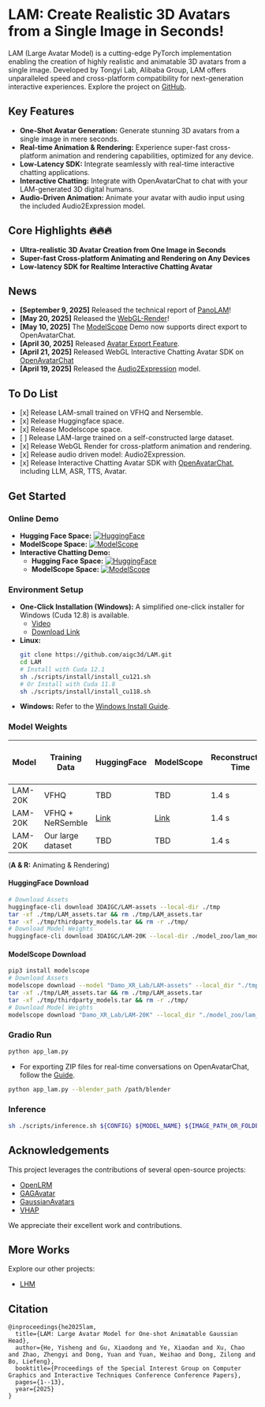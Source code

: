 # LAM: Create Realistic 3D Avatars from a Single Image in Seconds!

LAM (Large Avatar Model) is a cutting-edge PyTorch implementation enabling the creation of highly realistic and animatable 3D avatars from a single image. Developed by Tongyi Lab, Alibaba Group, LAM offers unparalleled speed and cross-platform compatibility for next-generation interactive experiences. Explore the project on [GitHub](https://github.com/aigc3d/LAM).

## Key Features

*   **One-Shot Avatar Generation:** Generate stunning 3D avatars from a single image in mere seconds.
*   **Real-time Animation & Rendering:** Experience super-fast cross-platform animation and rendering capabilities, optimized for any device.
*   **Low-Latency SDK:** Integrate seamlessly with real-time interactive chatting applications.
*   **Interactive Chatting:** Integrate with OpenAvatarChat to chat with your LAM-generated 3D digital humans.
*   **Audio-Driven Animation:** Animate your avatar with audio input using the included Audio2Expression model.

## Core Highlights 🔥🔥🔥

*   **Ultra-realistic 3D Avatar Creation from One Image in Seconds**
*   **Super-fast Cross-platform Animating and Rendering on Any Devices**
*   **Low-latency SDK for Realtime Interactive Chatting Avatar**

## News

*   **[September 9, 2025]** Released the technical report of [PanoLAM](https://arxiv.org/pdf/2509.07552)!
*   **[May 20, 2025]** Released the [WebGL-Render](https://github.com/aigc3d/LAM_WebRender)!
*   **[May 10, 2025]** The [ModelScope](https://www.modelscope.cn/studios/Damo_XR_Lab/LAM_Large_Avatar_Model) Demo now supports direct export to OpenAvatarChat.
*   **[April 30, 2025]** Released [Avatar Export Feature](tools/AVATAR_EXPORT_GUIDE.md).
*   **[April 21, 2025]** Released WebGL Interactive Chatting Avatar SDK on [OpenAvatarChat](https://github.com/HumanAIGC-Engineering/OpenAvatarChat)
*   **[April 19, 2025]** Released the [Audio2Expression](https://github.com/aigc3d/LAM_Audio2Expression) model.

## To Do List

*   \[x] Release LAM-small trained on VFHQ and Nersemble.
*   \[x] Release Huggingface space.
*   \[x] Release Modelscope space.
*   \[ ] Release LAM-large trained on a self-constructed large dataset.
*   \[x] Release WebGL Render for cross-platform animation and rendering.
*   \[x] Release audio driven model: Audio2Expression.
*   \[x] Release Interactive Chatting Avatar SDK with [OpenAvatarChat](https://github.com/HumanAIGC-Engineering/OpenAvatarChat), including LLM, ASR, TTS, Avatar.

## Get Started

### Online Demo

*   **Hugging Face Space:** [![HuggingFace](https://img.shields.io/badge/🤗-HuggingFace_Space-blue)](https://huggingface.co/spaces/3DAIGC/LAM)
*   **ModelScope Space:** [![ModelScope](https://img.shields.io/badge/🧱-ModelScope_Space-blue)](https://www.modelscope.cn/studios/Damo_XR_Lab/LAM_Large_Avatar_Model)
*   **Interactive Chatting Demo:**
    *   **Hugging Face Space:** [![HuggingFace](https://img.shields.io/badge/🤗-HuggingFace_Space-blue)](https://huggingface.co/spaces/HumanAIGC-Engineering-Team/open-avatar-chat)
    *   **ModelScope Space:** [![ModelScope](https://img.shields.io/badge/🧱-ModelScope_Space-blue)](https://www.modelscope.cn/studios/HumanAIGC-Engineering/open-avatar-chat)

### Environment Setup

*   **One-Click Installation (Windows):**  A simplified one-click installer for Windows (Cuda 12.8) is available.
    *   [Video](https://www.bilibili.com/video/BV13QGizqEey)
    *   [Download Link](https://virutalbuy-public.oss-cn-hangzhou.aliyuncs.com/share/aigc3d/data/LAM/Installation/LAM-windows-one-click-install.zip)
*   **Linux:**
    ```bash
    git clone https://github.com/aigc3d/LAM.git
    cd LAM
    # Install with Cuda 12.1
    sh ./scripts/install/install_cu121.sh
    # Or Install with Cuda 11.8
    sh ./scripts/install/install_cu118.sh
    ```
*   **Windows:**  Refer to the [Windows Install Guide](scripts/install/WINDOWS_INSTALL.md).

### Model Weights

| Model     | Training Data          | HuggingFace   | ModelScope                             | Reconstruction Time | A100 (A & R) | XiaoMi 14 Phone (A & R) |
| --------- | ----------------------- | ------------- | -------------------------------------- | --------------------- | -------------------------- | ----------------------- |
| LAM-20K   | VFHQ                    | TBD           | TBD                                    | 1.4 s                 | 562.9 FPS                  | 110+ FPS                |
| LAM-20K   | VFHQ + NeRSemble          | [Link](https://huggingface.co/3DAIGC/LAM-20K) | [Link](https://www.modelscope.cn/models/Damo_XR_Lab/LAM-20K/summary) | 1.4 s                 | 562.9 FPS                  | 110+ FPS                |
| LAM-20K   | Our large dataset       | TBD           | TBD                                    | 1.4 s                 | 562.9 FPS                  | 110+ FPS                |

(**A & R:** Animating & Rendering)

#### HuggingFace Download

```bash
# Download Assets
huggingface-cli download 3DAIGC/LAM-assets --local-dir ./tmp
tar -xf ./tmp/LAM_assets.tar && rm ./tmp/LAM_assets.tar
tar -xf ./tmp/thirdparty_models.tar && rm -r ./tmp/
# Download Model Weights
huggingface-cli download 3DAIGC/LAM-20K --local-dir ./model_zoo/lam_models/releases/lam/lam-20k/step_045500/
```

#### ModelScope Download

```bash
pip3 install modelscope
# Download Assets
modelscope download --model "Damo_XR_Lab/LAM-assets" --local_dir "./tmp/"
tar -xf ./tmp/LAM_assets.tar && rm ./tmp/LAM_assets.tar
tar -xf ./tmp/thirdparty_models.tar && rm -r ./tmp/
# Download Model Weights
modelscope download "Damo_XR_Lab/LAM-20K" --local_dir "./model_zoo/lam_models/releases/lam/lam-20k/step_045500/"
```

### Gradio Run

```bash
python app_lam.py
```

*   For exporting ZIP files for real-time conversations on OpenAvatarChat, follow the [Guide](tools/AVATAR_EXPORT_GUIDING.md).
```bash
python app_lam.py --blender_path /path/blender
```

### Inference

```bash
sh ./scripts/inference.sh ${CONFIG} ${MODEL_NAME} ${IMAGE_PATH_OR_FOLDER} ${MOTION_SEQ}
```

## Acknowledgements

This project leverages the contributions of several open-source projects:

*   [OpenLRM](https://github.com/3DTopia/OpenLRM)
*   [GAGAvatar](https://github.com/xg-chu/GAGAvatar)
*   [GaussianAvatars](https://github.com/ShenhanQian/GaussianAvatars)
*   [VHAP](https://github.com/ShenhanQian/VHAP)

We appreciate their excellent work and contributions.

## More Works

Explore our other projects:

*   [LHM](https://github.com/aigc3d/LHM)

## Citation

```
@inproceedings{he2025lam,
  title={LAM: Large Avatar Model for One-shot Animatable Gaussian Head},
  author={He, Yisheng and Gu, Xiaodong and Ye, Xiaodan and Xu, Chao and Zhao, Zhengyi and Dong, Yuan and Yuan, Weihao and Dong, Zilong and Bo, Liefeng},
  booktitle={Proceedings of the Special Interest Group on Computer Graphics and Interactive Techniques Conference Conference Papers},
  pages={1--13},
  year={2025}
}